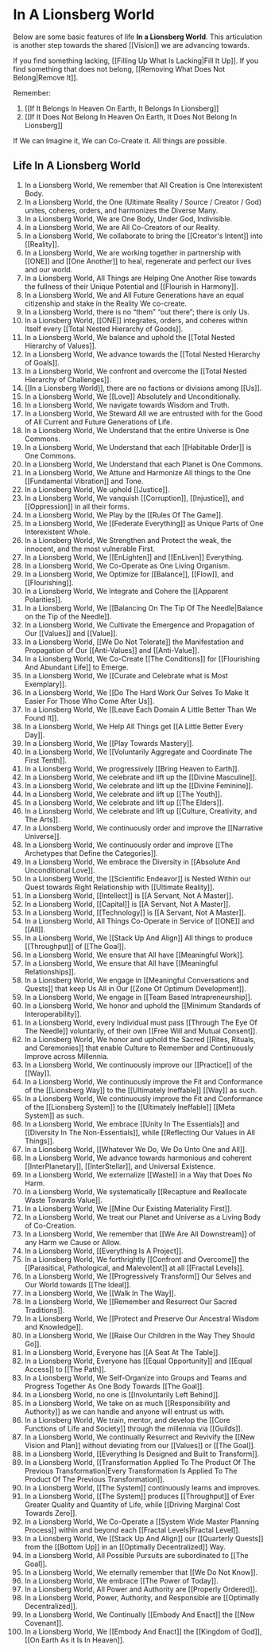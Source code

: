 # In A Lionsberg World

Below are some basic features of life **In a Lionsberg World**. This articulation is another step towards the shared [[Vision]] we are advancing towards. 

If you find something lacking, [[Filling Up What Is Lacking|Fill It Up]]. If you find something that does not belong, [[Removing What Does Not Belong|Remove It]]. 

Remember: 
1. [[If It Belongs In Heaven On Earth, It Belongs In Lionsberg]]  
2. [[If It Does Not Belong In Heaven On Earth, It Does Not Belong In Lionsberg]]  

If We can Imagine it, We can Co-Create it. All things are possible. 
## Life In A Lionsberg World  

1. In a Lionsberg World, We remember that All Creation is One Interexistent Body. 
2. In a Lionsberg World, the One (Ultimate Reality / Source / Creator / God) unites, coheres, orders, and harmonizes the Diverse Many. 
3. In a Lionsberg World, We are One Body, Under God, Indivisible.  
4. In a Lionsberg World, We are All Co-Creators of our Reality.    
5. In a Lionsberg World, We collaborate to bring the [[Creator's Intent]] into [[Reality]].   
6. In a Lionsberg World, We are working together in partnership with [[ONE]] and [[One Another]] to heal, regenerate and perfect our lives and our world.
7. In a Lionsberg World, All Things are Helping One Another Rise towards the fullness of their Unique Potential and [[Flourish in Harmony]].  
8. In a Lionsberg World, We and All Future Generations have an equal citizenship and stake in the Reality We co-create. 
9. In a Lionsberg World, there is no “them” “out there”; there is only Us.  
10. In a Lionsberg World, [[ONE]] integrates, orders, and coheres within Itself every [[Total Nested Hierarchy of Goods]].  
11. In a Lionsberg World, We balance and uphold the [[Total Nested Hierarchy of Values]].  
12. In a Lionsberg World, We advance towards the [[Total Nested Hierarchy of Goals]].  
13. In a Lionsberg World, We confront and overcome the [[Total Nested Hierarchy of Challenges]].  
14. [[In a Lionsberg World]], there are no factions or divisions among [[Us]].  
15. In a Lionsberg World, We [[Love]] Absolutely and Unconditionally.   
16. In a Lionsberg World, We navigate towards Wisdom and Truth.  
17. In a Lionsberg World, We Steward All we are entrusted with for the Good of All Current and Future Generations of Life.  
18. In a Lionsberg World, We Understand that the entire Universe is One Commons.  
19. In a Lionsberg World, We Understand that each [[Habitable Order]] is One Commons.  
20. In a Lionsberg World, We Understand that each Planet is One Commons.  
21. In a Lionsberg World, We Attune and Harmonize All things to the One [[Fundamental Vibration]] and Tone.  
22. In a Lionsberg World, We uphold [[Justice]].  
23. In a Lionsberg World, We vanquish [[Corruption]], [[Injustice]], and [[Oppression]] in all their forms.  
24. In a Lionsberg World, We Play by the [[Rules Of The Game]].  
25. In a Lionsberg World, We [[Federate Everything]] as Unique Parts of One Interexistent Whole.  
26. In a Lionsberg World, We Strengthen and Protect the weak, the innocent, and the most vulnerable First.  
27. In a Lionsberg World, We [[EnLighten]] and [[EnLiven]] Everything.  
28. In a Lionsberg World, We Co-Operate as One Living Organism.  
29. In a Lionsberg World, We Optimize for [[Balance]], [[Flow]], and [[Flourishing]]. 
30. In a Lionsberg World, We Integrate and Cohere the [[Apparent Polarities]].  
31. In a Lionsberg World, We [[Balancing On The Tip Of The Needle|Balance on the Tip of the Needle]].  
32. In a Lionsberg World, We Cultivate the Emergence and Propagation of Our [[Values]] and [[Value]].  
33. In a Lionsberg World, [[We Do Not Tolerate]] the Manifestation and Propagation of Our [[Anti-Values]] and [[Anti-Value]].  
34. In a Lionsberg World, We Co-Create [[The Conditions]] for [[Flourishing And Abundant Life]] to Emerge. 
35. In a Lionsberg World, We [[Curate and Celebrate what is Most Exemplary]].  
36. In a Lionsberg World, We [[Do The Hard Work Our Selves To Make It Easier For Those Who Come After Us]].  
37. In a Lionsberg World, We [[Leave Each Domain A Little Better Than We Found It]].  
38. In a Lionsberg World, We Help All Things get [[A Little Better Every Day]].  
39. In a Lionsberg World, We [[Play Towards Mastery]].  
40. In a Lionsberg World, We [[Voluntarily Aggregate and Coordinate The First Tenth]].  
41. In a Lionsberg World, We progressively [[Bring Heaven to Earth]].  
42. In a Lionsberg World, We celebrate and lift up the [[Divine Masculine]].  
43. In a Lionsberg World, We celebrate and lift up the [[Divine Feminine]].  
44. In a Lionsberg World, We celebrate and lift up [[The Youth]].  
45. In a Lionsberg World, We celebrate and lift up [[The Elders]].  
46. In a Lionsberg World, We celebrate and lift up [[Culture, Creativity, and The Arts]].  
47. In a Lionsberg World, We continuously order and improve the [[Narrative Universe]].  
48. In a Lionsberg World, We continuously order and improve [[The Archetypes that Define the Categories]].    
49. In a Lionsberg World, We embrace the Diversity in [[Absolute And Unconditional Love]].  
50. In a Lionsberg World, the [[Scientific Endeavor]] is Nested Within our Quest towards Right Relationship with [[Ultimate Reality]].   
51. In a Lionsberg World, [[Intellect]] is [[A Servant, Not A Master]].   
52. In a Lionsberg World, [[Capital]] is [[A Servant, Not A Master]]. 
53. In a Lionsberg World, [[Technology]] is [[A Servant, Not A Master]].  
54. In a Lionsberg World, All Things Co-Operate in Service of [[ONE]] and [[All]].  
55. In a Lionsberg World, We [[Stack Up And Align]] All things to produce [[Throughput]] of [[The Goal]].  
56. In a Lionsberg World, We ensure that All have [[Meaningful Work]].  
57. In a Lionsberg World, We ensure that All have [[Meaningful Relationships]].  
58. In a Lionsberg World, We engage in [[Meaningful Conversations and Quests]] that keep Us All in Our [[Zone Of Optimum Development]].  
59. In a Lionsberg World, We engage in [[Team Based Intrapreneurship]].  
60. In a Lionsberg World, We honor and uphold the [[Minimum Standards of Interoperability]].  
61. In a Lionsberg World, every Individual must pass [[Through The Eye Of The Needle]] voluntarily, of their own [[Free Will and Mutual Consent]].  
62. In a Lionsberg World, We honor and uphold the Sacred [[Rites, Rituals, and Ceremonies]] that enable Culture to Remember and Continuously Improve across Millennia.   
63. In a Lionsberg World, We continuously improve our [[Practice]] of the [[Way]].  
64. In a Lionsberg World, We continuously improve the Fit and Conformance of the [[Lionsberg Way]] to the [[Ultimately Ineffable]] [[Way]] as such.   
65. In a Lionsberg World, We continuously improve the Fit and Conformance of the [[Lionsberg System]] to the [[Ultimately Ineffable]] [[Meta System]] as such. 
66. In a Lionsberg World, We embrace [[Unity In The Essentials]] and [[Diversity In The Non-Essentials]], while [[Reflecting Our Values in All Things]].  
67. In a Lionsberg World, [[Whatever We Do, We Do Unto One and All]].  
68. In a Lionsberg World, We advance towards harmonious and coherent [[InterPlanetary]], [[InterStellar]], and Universal Existence.   
69. In a Lionsberg World, We externalize [[Waste]] in a Way that Does No Harm.  
70. In a Lionsberg World, We systematically [[Recapture and Reallocate Waste Towards Value]].  
71. In a Lionsberg World, We [[Mine Our Existing Materiality First]].  
72. In a Lionsberg World, We treat our Planet and Universe as a Living Body of Co-Creation.  
73. In a Lionsberg World, We remember that [[We Are All Downstream]] of any Harm we Cause or Allow.  
74. In a Lionsberg World, [[Everything Is A Project]].  
75. In a Lionsberg World, We forthrightly [[Confront and Overcome]] the [[Parasitical, Pathological, and Malevolent]] at all [[Fractal Levels]].   
76. In a Lionsberg World, We [[Progressively Transform]] Our Selves and Our World towards [[The Ideal]].  
77. In a Lionsberg World, We [[Walk In The Way]].  
78. In a Lionsberg World, We [[Remember and Resurrect Our Sacred Traditions]].  
79. In a Lionsberg World, We [[Protect and Preserve Our Ancestral Wisdom and Knowledge]].  
80. In a Lionsberg World, We [[Raise Our Children in the Way They Should Go]].  
81. In a Lionsberg World, Everyone has [[A Seat At The Table]].  
82. In a Lionsberg World, Everyone has [[Equal Opportunity]] and [[Equal Access]] to [[The Path]].  
83. In a Lionsberg World, We Self-Organize into Groups and Teams and Progress Together As One Body Towards [[The Goal]].  
84. In a Lionsberg World, no one is [[Involuntarily Left Behind]].  
85. In a Lionsberg World, We take on as much [[Responsibility and Authority]] as we can handle and anyone will entrust us with.  
86. In a Lionsberg World, We train, mentor, and develop the [[Core Functions of Life and Society]] through the millennia via [[Guilds]].  
87. In a Lionsberg World, We continually Resurrect and Revivify the [[New Vision and Plan]] without deviating from our [[Values]] or [[The Goal]].   
88. In a Lionsberg World, [[Everything Is Designed and Built to Transform]].   
89. In a Lionsberg World, [[Transformation Applied To The Product Of The Previous Transformation|Every Transformation Is Applied To The Product Of The Previous Transformation]].   
90. In a Lionsberg World, [[The System]] continuously learns and improves.  
91. In a Lionsberg World, [[The System]] produces [[Throughput]] of Ever Greater Quality and Quantity of Life, while [[Driving Marginal Cost Towards Zero]].  
92. In a Lionsberg World, We Co-Operate a [[System Wide Master Planning Process]] within and beyond each [[Fractal Levels|Fractal Level]].  
93. In a Lionsberg World, We [[Stack Up And Align]] our [[Quarterly Quests]] from the [[Bottom Up]] in an [[Optimally Decentralized]] Way.  
94. In a Lionsberg World, All Possible Pursuits are subordinated to [[The Goal]].  
95. In a Lionsberg World, We eternally remember that [[We Do Not Know]].  
96. In a Lionsberg World, We embrace [[The Power of Today]].  
97. In a Lionsberg World, All Power and Authority are [[Properly Ordered]].  
98. In a Lionsberg World, Power, Authority, and Responsible are [[Optimally Decentralized]].  
99. In a Lionsberg World, We Continually [[Embody And Enact]] the [[New Covenant]].  
100. In a Lionsberg World, We [[Embody And Enact]] the [[Kingdom of God]], [[On Earth As it Is In Heaven]].  


